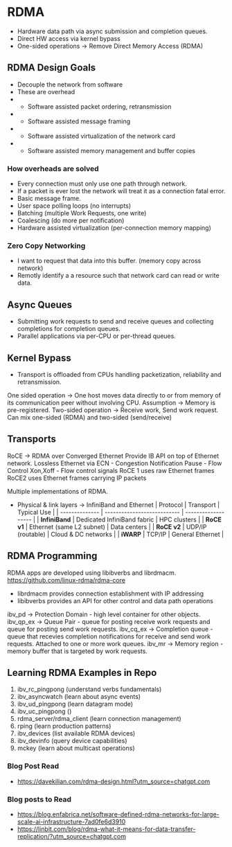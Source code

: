 # RDMA
- Hardware data path via async submission and completion queues. 
- Direct HW access via kernel bypass
- One-sided operations -> Remove Direct Memory Access (RDMA)

## RDMA Design Goals
- Decouple the network from software
- These are overhead
- - Software assisted packet ordering, retransmission
- - Software assisted message framing
- - Software assisted virtualization of the network card
- - Software assisted memory management and buffer copies

### How overheads are solved
- Every connection must only use one path through network.
- If a packet is ever lost the network will treat it as a connection fatal error.
- Basic message frame.
- User space polling loops (no interrupts)
- Batching (multiple Work Requests, one write)
- Coalescing (do more per notification)
- Hardware assisted virtualization (per-connection memory mapping)

### Zero Copy Networking
- I want to request that data into this buffer. (memory copy across network)
- Remotly identify a a resource such that network card can read or write data.


## Async Queues
- Submitting work requests to send and receive queues and collecting completions for completion queues.
- Parallel applications via per-CPU or per-thread queues. 

## Kernel Bypass
- Transport is offloaded from CPUs handling packetization, reliability and retransmission.

One sided operation -> One host moves data directly to or from memory of its communication peer without involving CPU. 
Assumption -> Memory is pre-registered.
Two-sided operation -> Receive work, Send work request. 
Can mix one-sided (RDMA) and two-sided (send/receive)

## Transports
RoCE -> RDMA over Converged Ethernet
Provide IB API on top of Ethernet network. Lossless Ethernet via ECN - Congestion Notification
Pause - Flow Control
Xon,Xoff - Flow control signals
RoCE 1 uses raw Ethernet frames
RoCE2 uses Ethernet frames carrying IP packets

Multiple implementations of RDMA. 
- Physical & link layers -> InfiniBand and Ethernet
| Protocol       | Transport                   | Typical Use         |
| -------------- | --------------------------- | ------------------- |
| **InfiniBand** | Dedicated InfiniBand fabric | HPC clusters        |
| **RoCE v1**    | Ethernet (same L2 subnet)   | Data centers        |
| **RoCE v2**    | UDP/IP (routable)           | Cloud & DC networks |
| **iWARP**      | TCP/IP                      | General Ethernet    |

## RDMA Programming
RDMA apps are developed using libibverbs and librdmacm.
https://github.com/linux-rdma/rdma-core
- librdmacm provides connection establishment with IP addressing
- libibverbs provides an API for other control and data path operations

ibv_pd -> Protection Domain - high level container for other objects.
ibv_qp_ex -> Queue Pair - queue for posting receive work requests and queue for posting send work requests.
ibv_cq_ex -> Completion queue - queue that recevies completion notifications for receive and send work requests. Attached to one or more work queues.
ibv_mr -> Memory region - memory buffer that is targeted by work requests.

## Learning RDMA Examples in Repo

1. ibv_rc_pingpong (understand verbs fundamentals)
2. ibv_asyncwatch (learn about async events)
3. ibv_ud_pingpong (learn datagram mode)
4. ibv_uc_pingpong ()
4. rdma_server/rdma_client (learn connection management)
5. rping (learn production patterns)
6. ibv_devices (list available RDMA devices)
7. ibv_devinfo (query device capabilities)
8. mckey (learn about multicast operations)


### Blog Post Read
- https://davekilian.com/rdma-design.html?utm_source=chatgpt.com

### Blog posts to Read
- https://blog.enfabrica.net/software-defined-rdma-networks-for-large-scale-ai-infrastructure-7ad0fe6d3910
- https://linbit.com/blog/rdma-what-it-means-for-data-transfer-replication/?utm_source=chatgpt.com